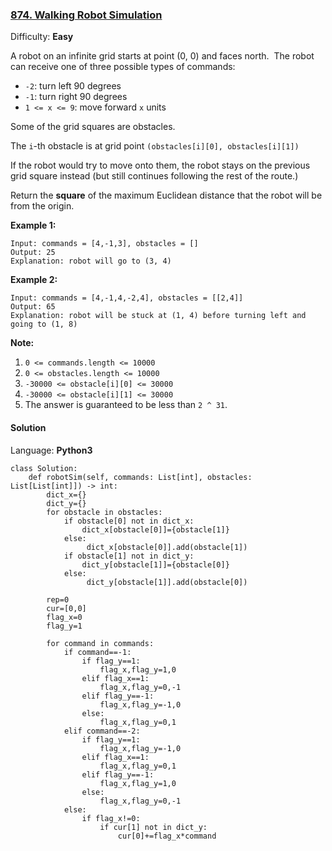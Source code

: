 ### [874\. Walking Robot Simulation](https://leetcode.com/problems/walking-robot-simulation/)

Difficulty: **Easy**


A robot on an infinite grid starts at point (0, 0) and faces north.  The robot can receive one of three possible types of commands:

*   `-2`: turn left 90 degrees
*   `-1`: turn right 90 degrees
*   `1 <= x <= 9`: move forward `x` units

Some of the grid squares are obstacles. 

The `i`-th obstacle is at grid point `(obstacles[i][0], obstacles[i][1])`

If the robot would try to move onto them, the robot stays on the previous grid square instead (but still continues following the rest of the route.)

Return the **square** of the maximum Euclidean distance that the robot will be from the origin.

**Example 1:**

```
Input: commands = [4,-1,3], obstacles = []
Output: 25
Explanation: robot will go to (3, 4)
```


**Example 2:**

```
Input: commands = [4,-1,4,-2,4], obstacles = [[2,4]]
Output: 65
Explanation: robot will be stuck at (1, 4) before turning left and going to (1, 8)
```


**Note:**

1.  `0 <= commands.length <= 10000`
2.  `0 <= obstacles.length <= 10000`
3.  `-30000 <= obstacle[i][0] <= 30000`
4.  `-30000 <= obstacle[i][1] <= 30000`
5.  The answer is guaranteed to be less than `2 ^ 31`.


#### Solution

Language: **Python3**

```python3
class Solution:
    def robotSim(self, commands: List[int], obstacles: List[List[int]]) -> int:
        dict_x={}
        dict_y={}
        for obstacle in obstacles:
            if obstacle[0] not in dict_x:
                dict_x[obstacle[0]]={obstacle[1]}
            else:
                 dict_x[obstacle[0]].add(obstacle[1])
            if obstacle[1] not in dict_y:
                dict_y[obstacle[1]]={obstacle[0]}
            else:
                 dict_y[obstacle[1]].add(obstacle[0])
                    
        rep=0
        cur=[0,0]
        flag_x=0
        flag_y=1
        
        for command in commands:
            if command==-1:
                if flag_y==1:
                    flag_x,flag_y=1,0
                elif flag_x==1:
                    flag_x,flag_y=0,-1
                elif flag_y==-1:
                    flag_x,flag_y=-1,0
                else:
                    flag_x,flag_y=0,1
            elif command==-2:
                if flag_y==1:
                    flag_x,flag_y=-1,0
                elif flag_x==1:
                    flag_x,flag_y=0,1
                elif flag_y==-1:
                    flag_x,flag_y=1,0
                else:
                    flag_x,flag_y=0,-1
            else:
                if flag_x!=0:
                    if cur[1] not in dict_y:
                        cur[0]+=flag_x*command
```